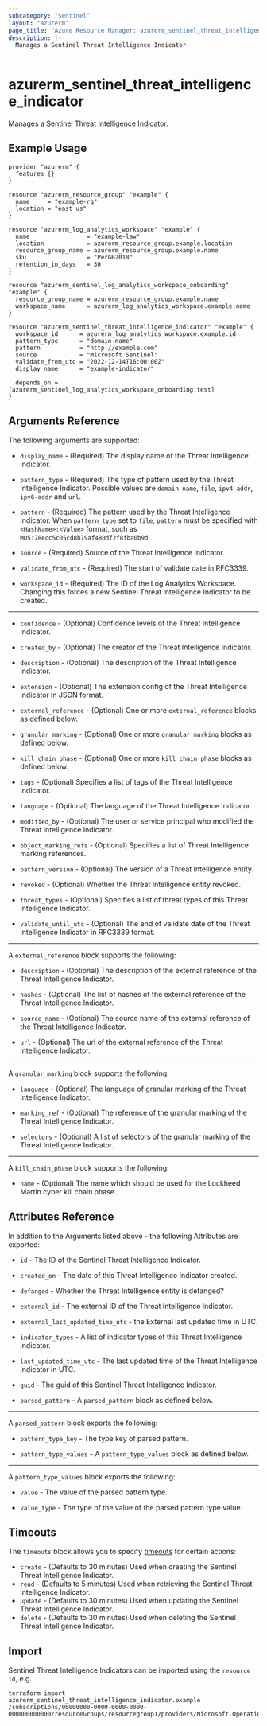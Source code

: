 ```yaml
---
subcategory: "Sentinel"
layout: "azurerm"
page_title: "Azure Resource Manager: azurerm_sentinel_threat_intelligence_indicator"
description: |-
  Manages a Sentinel Threat Intelligence Indicator.
---
```


# azurerm_sentinel_threat_intelligence_indicator

Manages a Sentinel Threat Intelligence Indicator.

## Example Usage

```hcl
provider "azurerm" {
  features {}
}

resource "azurerm_resource_group" "example" {
  name     = "example-rg"
  location = "east us"
}

resource "azurerm_log_analytics_workspace" "example" {
  name                = "example-law"
  location            = azurerm_resource_group.example.location
  resource_group_name = azurerm_resource_group.example.name
  sku                 = "PerGB2018"
  retention_in_days   = 30
}

resource "azurerm_sentinel_log_analytics_workspace_onboarding" "example" {
  resource_group_name = azurerm_resource_group.example.name
  workspace_name      = azurerm_log_analytics_workspace.example.name
}

resource "azurerm_sentinel_threat_intelligence_indicator" "example" {
  workspace_id      = azurerm_log_analytics_workspace.example.id
  pattern_type      = "domain-name"
  pattern           = "http://example.com"
  source            = "Microsoft Sentinel"
  validate_from_utc = "2022-12-14T16:00:00Z"
  display_name      = "example-indicator"

  depends_on = [azurerm_sentinel_log_analytics_workspace_onboarding.test]
}
```

## Arguments Reference

The following arguments are supported:

* `display_name` - (Required) The display name of the Threat Intelligence Indicator.

* `pattern_type` - (Required) The type of pattern used by the Threat Intelligence Indicator. Possible values are `domain-name`, `file`, `ipv4-addr`, `ipv6-addr` and `url`.

* `pattern` - (Required) The pattern used by the Threat Intelligence Indicator. When `pattern_type` set to `file`, `pattern` must be specified with `<HashName>:<Value>` format, such as `MD5:78ecc5c05cd8b79af480df2f8fba0b9d`.

* `source` - (Required) Source of the Threat Intelligence Indicator.

* `validate_from_utc` - (Required) The start of validate date in RFC3339.

* `workspace_id` - (Required) The ID of the Log Analytics Workspace. Changing this forces a new Sentinel Threat Intelligence Indicator to be created.

---

* `confidence` - (Optional) Confidence levels of the Threat Intelligence Indicator.

* `created_by` - (Optional) The creator of the Threat Intelligence Indicator.

* `description` - (Optional) The description of the Threat Intelligence Indicator.

* `extension` - (Optional) The extension config of the Threat Intelligence Indicator in JSON format.

* `external_reference` - (Optional) One or more `external_reference` blocks as defined below.

* `granular_marking` - (Optional) One or more `granular_marking` blocks as defined below.

* `kill_chain_phase` - (Optional) One or more `kill_chain_phase` blocks as defined below.

* `tags` - (Optional) Specifies a list of tags of the Threat Intelligence Indicator.

* `language` - (Optional) The language of the Threat Intelligence Indicator.

* `modified_by` - (Optional) The user or service principal who modified the Threat Intelligence Indicator.

* `object_marking_refs` - (Optional) Specifies a list of Threat Intelligence marking references.

* `pattern_version` - (Optional) The version of a Threat Intelligence entity.

* `revoked` - (Optional) Whether the Threat Intelligence entity revoked.

* `threat_types` - (Optional) Specifies a list of threat types of this Threat Intelligence Indicator.

* `validate_until_utc` - (Optional) The end of validate date of the Threat Intelligence Indicator in RFC3339 format.

---

A `external_reference` block supports the following:

* `description` - (Optional) The description of the external reference of the Threat Intelligence Indicator.

* `hashes` - (Optional) The list of hashes of the external reference of the Threat Intelligence Indicator.

* `source_name` - (Optional) The source name of the external reference of the Threat Intelligence Indicator.

* `url` - (Optional) The url of the external reference of the Threat Intelligence Indicator.

---

A `granular_marking` block supports the following:

* `language` - (Optional) The language of granular marking of the Threat Intelligence Indicator.

* `marking_ref` - (Optional) The reference of the granular marking of the Threat Intelligence Indicator.

* `selectors` - (Optional) A list of selectors of the granular marking of the Threat Intelligence Indicator.

---

A `kill_chain_phase` block supports the following:

* `name` - (Optional) The name which should be used for the Lockheed Martin cyber kill chain phase.

## Attributes Reference

In addition to the Arguments listed above - the following Attributes are exported: 

* `id` - The ID of the Sentinel Threat Intelligence Indicator.

* `created_on` - The date of this Threat Intelligence Indicator created.

* `defanged` - Whether the Threat Intelligence entity is defanged?

* `external_id` - The external ID of the Threat Intelligence Indicator.

* `external_last_updated_time_utc` - the External last updated time in UTC.

* `indicator_types` - A list of indicator types of this Threat Intelligence Indicator.

* `last_updated_time_utc` - The last updated time of the Threat Intelligence Indicator in UTC.

* `guid` - The guid of this Sentinel Threat Intelligence Indicator.

* `parsed_pattern` - A `parsed_pattern` block as defined below.

---

A `parsed_pattern` block exports the following:

* `pattern_type_key` - The type key of parsed pattern.

* `pattern_type_values` - A `pattern_type_values` block as defined below.

---

A `pattern_type_values` block exports the following:

* `value` - The value of the parsed pattern type.

* `value_type` - The type of the value of the parsed pattern type value.

## Timeouts

The `timeouts` block allows you to specify [timeouts](https://www.terraform.io/language/resources/syntax#operation-timeouts) for certain actions:

* `create` - (Defaults to 30 minutes) Used when creating the Sentinel Threat Intelligence Indicator.
* `read` - (Defaults to 5 minutes) Used when retrieving the Sentinel Threat Intelligence Indicator.
* `update` - (Defaults to 30 minutes) Used when updating the Sentinel Threat Intelligence Indicator.
* `delete` - (Defaults to 30 minutes) Used when deleting the Sentinel Threat Intelligence Indicator.

## Import

Sentinel Threat Intelligence Indicators can be imported using the `resource id`, e.g.

```shell
terraform import azurerm_sentinel_threat_intelligence_indicator.example /subscriptions/00000000-0000-0000-0000-000000000000/resourceGroups/resourcegroup1/providers/Microsoft.OperationalInsights/workspaces/workspace1/providers/Microsoft.SecurityInsights/threatIntelligence/main/indicators/indicator1
```